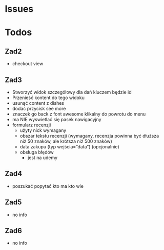 # Issues

# Todos

## Zad2
- checkout view

## Zad3
- Stworzyć widok szczegółowy dla dań kluczem będzie id
- Przenieść kontent do tego widoku
- usunąć content z dishes
- dodać przycisk see more
- znaczek go back z font awesome klikalny do powrotu do menu
- ma NIE wyswietlać się pasek nawigacyjny
- formularz recenzji
  - użyty nick wymagany
  - obszar tekstu recenzji (wymagany, recenzja powinna być dłuższa niż 50 znaków, ale
    krótsza niż 500 znaków)
  - data zakupu (typ wejścia=”data”) (opcjonalnie)
  - obsługa błędów 
    - jest na udemy

## Zad4
- poszukać popytać kto ma kto wie

## Zad5
- no info

## Zad6
- no info
